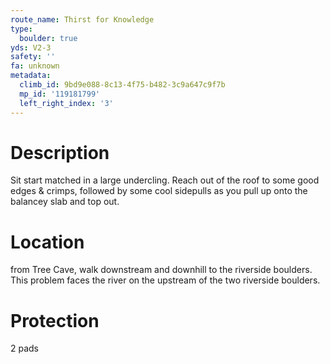 ```yaml
---
route_name: Thirst for Knowledge
type:
  boulder: true
yds: V2-3
safety: ''
fa: unknown
metadata:
  climb_id: 9bd9e088-8c13-4f75-b482-3c9a647c9f7b
  mp_id: '119181799'
  left_right_index: '3'
---
```

# Description
Sit start matched in a large undercling. Reach out of the roof to some good edges & crimps, followed by some cool sidepulls as you pull up onto the balancey slab and top out.

# Location
from Tree Cave, walk downstream and downhill to the riverside boulders. This problem faces the river on the upstream of the two riverside boulders.

# Protection
2 pads
